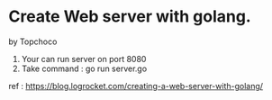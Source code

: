 # Create Web server with golang.
by Topchoco

1. Your can run server on port 8080
2. Take command : go run server.go

ref : https://blog.logrocket.com/creating-a-web-server-with-golang/